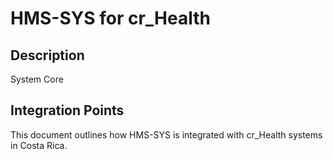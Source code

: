 # HMS-SYS for cr_Health

## Description

System Core

## Integration Points

This document outlines how HMS-SYS is integrated with cr_Health systems in Costa Rica.
